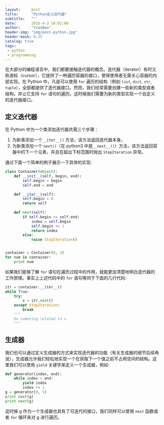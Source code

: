 ```yaml
---
layout:     post
title:      "Python定义迭代器"
subtitle:   ""
date:       2016-4-3 10:02:00
author:     "YuanBao"
header-img: "img/post-python.jpg"
header-mask: 0.25
catalog: true
tags:
 - python
 - programming
---
```


在大部分的编程语言中，我们都要接触迭代器的概念。迭代器（iterator）有时又称游标（cursor），它提供了一种遍历容器的接口，使得使用者无需关心容器的内部实现。在 Python 中，凡是可以使用 `for` 遍历的结构（例如 `list`, `dict`, `str`, `tuple`），全部都提供了迭代器接口。然而，我们经常需要创建一些新的类型或者结构，并让它支持 `for` 语句的遍历。这时候我们需要为新的类型实现一个自定义的迭代器接口。

## 定义迭代器
在 Python 中为一个类添加迭代器共需三个步骤：

1. 为新类添加一个`__iter__()` 方法，该方法返回迭代器本身。
2. 为新类添加一个 `next()`（在 python3 中是`__next__()`）方法，该方法返回容器中的下一个元素，并且在超出下标范围时抛出 `StopIteration` 异常。

通过下面一个简单的例子展示一下具体的实现:

```python
class Container(object):
    def __init__(self, begin, end):
        self.begin = begin
        self.end = end
	
    def __iter__(self):
        self.begin = 0
        return self
	
    def next(self):
        if self.begin <= self.end:
            index = self.begin
            self.begin += 1
            return index
        else:
            raise StopIteration()


container = Container(0, 3)
for num in container:
	print num
```
如果我们能够了解 `for` 语句在遍历过程中的作用，就能更加清楚地明白迭代器的工作原理。事实上上述代码中的 `for` 语句等同于下面的几行代码:

```python
itr = container.__iter__()
while True:
    try:
        x = itr.next()
    except StopIteration:
        break
    """
    Do someting related to x
    """
```

## 生成器
我们也可以通过定义生成器的方式来实现迭代器的功能（有关生成器的细节后续再说），生成器允许我们轻松地实现一个在获取下一个值之前不占用空间的结构。这里我们可以使用 `yield` 关键字来定义一个生成器，例如:

```python
def generator(index, end):
    while index < end:
        yield index
        index += 1
g = generator(0, 5)
print next(g)
print next(g)
```

这时候 g 作为一个生成器也具有了可迭代的接口，我们同样可以使用 `next` 函数或者 `for` 循环来对 g 进行遍历。

